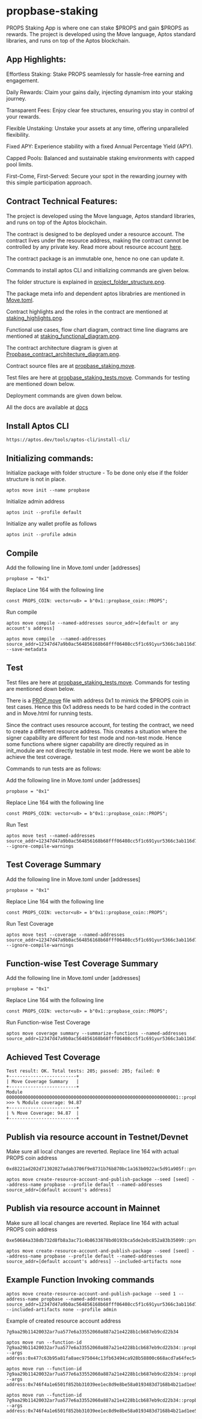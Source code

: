 # propbase-staking

PROPS Staking App is where one can stake $PROPS and gain $PROPS as rewards.
The project is developed using the Move language, Aptos standard libraries, and runs on top of the Aptos blockchain.

## App Highlights:

Effortless Staking: Stake PROPS seamlessly for hassle-free earning and engagement.

Daily Rewards: Claim your gains daily, injecting dynamism into your staking journey.

Transparent Fees: Enjoy clear fee structures, ensuring you stay in control of your rewards.

Flexible Unstaking: Unstake your assets at any time, offering unparalleled flexibility.

Fixed APY: Experience stability with a fixed Annual Percentage Yield (APY).

Capped Pools: Balanced and sustainable staking environments with capped pool limits.

First-Come, First-Served: Secure your spot in the rewarding journey with this simple participation approach.

## Contract Technical Features:

The project is developed using the Move language, Aptos standard libraries, and runs on top of the Aptos blockchain.

The contract is designed to be deployed under a resource account. The contract lives under the resource address, making the contract cannot be controlled by any private key. Read more about resource account [here](https://aptos.dev/move/move-on-aptos/resource-accounts).

The contract package is an immutable one, hence no one can update it.

Commands to install aptos CLI and initializing commands are given below.

The folder structure is explained in [project_folder_structure.png](https://github.com/Propbase-Application/propbase_staking_blockchain/tree/main/docs/project_folder_structure.png).

The package meta info and dependent aptos librabries are mentioned in [Move.toml](https://github.com/Propbase-Application/propbase_staking_blockchain/blob/main/Move.toml).

Contract highlights and the roles in the contract are mentioned at [staking_highlights.png](https://github.com/Propbase-Application/propbase_staking_blockchain/tree/main/docs/staking_highlights.png).

Functional use cases, flow chart diagram, contract time line diagrams are mentioned at [staking_functional_diagram.png](https://github.com/Propbase-Application/propbase_staking_blockchain/tree/main/docs/staking_functional_diagram.png).

The contract architecture diagram is given at [Propbase_contract_architecture_diagram.png](https://github.com/Propbase-Application/propbase_staking_blockchain/tree/main/docs/Propbase_contract_architecture_diagram.png).

Contract source files are at [propbase_staking.move](https://github.com/Propbase-Application/propbase_staking_blockchain/tree/main/sources/propbase_staking.move).

Test files are here at [propbase_staking_tests.move](https://github.com/Propbase-Application/propbase_staking_blockchain/tree/main/tests/propbase_staking_tests.move). Commands for testing are mentioned down below.

Deployment commands are given down below.

All the docs are available at [docs](https://github.com/Propbase-Application/propbase_staking_blockchain/tree/main/docs)

## Install Aptos CLI

```
https://aptos.dev/tools/aptos-cli/install-cli/
```

## Initializing commands:

Initialize package with folder structure - To be done only else if the folder structure is not in place.

```
aptos move init --name propbase

```

Initialize admin address

```
aptos init --profile default
```

Initialize any wallet profile as follows

```
aptos init --profile admin
```

## Compile

Add the following line in Move.toml under [addresses]

```
propbase = "0x1"
```

Replace Line 164 with the following line

```
const PROPS_COIN: vector<u8> = b"0x1::propbase_coin::PROPS";
```

Run compile

```
aptos move compile --named-addresses source_addr=[default or any account's address]
```

```
aptos move compile  --named-addresses source_addr=12347d47a9b0ac564856168b68fff06408cc5f1c691yur5366c3ab116d76rsdf --save-metadata
```

## Test

Test files are here at [propbase_staking_tests.move](https://github.com/Propbase-Application/propbase_staking_blockchain/tree/main/tests/propbase_staking_tests.move). Commands for testing are mentioned down below.

There is a [PROP.move](https://github.com/Propbase-Application/propbase_staking_blockchain/tree/main/sources/test/PROP.move) file with address 0x1 to mimick the $PROPS coin in test cases. Hence this 0x1 address needs to be hard coded in the contract and in Move.html for running tests.

Since the contract uses resource account, for testing the contract, we need to create a different resource address. This creates a situation where the signer capability are different for test mode and non-test mode. Hence some functions where signer capability are directly required as in init_module are not directly testable in test mode. Here we wont be able to achieve the test coverage.

Commands to run tests are as follows:

Add the following line in Move.toml under [addresses]

```
propbase = "0x1"
```

Replace Line 164 with the following line

```
const PROPS_COIN: vector<u8> = b"0x1::propbase_coin::PROPS";
```

Run Test

```
aptos move test --named-addresses source_addr=12347d47a9b0ac564856168b68fff06408cc5f1c691yur5366c3ab116d76rsdf --ignore-compile-warnings
```

## Test Coverage Summary

Add the following line in Move.toml under [addresses]

```
propbase = "0x1"
```

Replace Line 164 with the following line

```
const PROPS_COIN: vector<u8> = b"0x1::propbase_coin::PROPS";
```

Run Test Coverage

```
aptos move test --coverage --named-addresses source_addr=12347d47a9b0ac564856168b68fff06408cc5f1c691yur5366c3ab116d76rsdf --ignore-compile-warnings
```

## Function-wise Test Coverage Summary

Add the following line in Move.toml under [addresses]

```
propbase = "0x1"
```

Replace Line 164 with the following line

```
const PROPS_COIN: vector<u8> = b"0x1::propbase_coin::PROPS";
```

Run Function-wise Test Coverage

```
aptos move coverage summary --summarize-functions --named-addresses source_addr=12347d47a9b0ac564856168b68fff06408cc5f1c691yur5366c3ab116d76rsdf
```

## Achieved Test Coverage

```
Test result: OK. Total tests: 205; passed: 205; failed: 0
+-------------------------+
| Move Coverage Summary   |
+-------------------------+
Module 0000000000000000000000000000000000000000000000000000000000000001::propbase_staking
>>> % Module coverage: 94.87
+-------------------------+
| % Move Coverage: 94.87  |
+-------------------------+
```

## Publish via resource account in Testnet/Devnet

Make sure all local changes are reverted.
Replace line 164 with actual PROPS coin address

```
0xd8221ad202d71302027adab3706f9e8731b76b870bc1a163b0922ac5d91a905f::propbase_coin::TEST_PROPS
```

```
aptos move create-resource-account-and-publish-package --seed [seed] --address-name propbase --profile default --named-addresses source_addr=[default account's address]
```

## Publish via resource account in Mainnet

Make sure all local changes are reverted.
Replace line 164 with actual PROPS coin address

```
0xe50684a338db732d8fb8a3ac71c4b8633878bd0193bca5de2ebc852a83b35099::propbase_coin::PROPS
```

```
aptos move create-resource-account-and-publish-package --seed [seed] --address-name propbase --profile default --named-addresses source_addr=[default account's address] --included-artifacts none
```

## Example Function Invoking commands

```
aptos move create-resource-account-and-publish-package --seed 1 --address-name propbase --named-addresses source_addr=12347d47a9b0ac564856168b68fff06408cc5f1c691yur5366c3ab116d76rsdf --included-artifacts none --profile admin

```

Example of created resource account address

```
7g9aa29b11420032ar7ua577e6a33552060a887a21e4228b1cb687eb9cd22b34
```

```
aptos move run --function-id 7g9aa29b11420032ar7ua577e6a33552060a887a21e4228b1cb687eb9cd22b34::propbase_staking::set_admin --args address:0x477c63b95a81fa8aec975044c13fb63494ca928b58800c668acd7a64fec544ba
```

```
aptos move run --function-id 7g9aa29b11420032ar7ua577e6a33552060a887a21e4228b1cb687eb9cd22b34::propbase_staking::set_treasury --args address:0x746f4a1e6501f852bb31039ee1ec8d9e8be58a0193483d7168b4b21ad1ee5897
```

```
aptos move run --function-id 7g9aa29b11420032ar7ua577e6a33552060a887a21e4228b1cb687eb9cd22b34::propbase_staking::set_reward_treasurer --args address:0x746f4a1e6501f852bb31039ee1ec8d9e8be58a0193483d7168b4b21ad1ee5897
```
